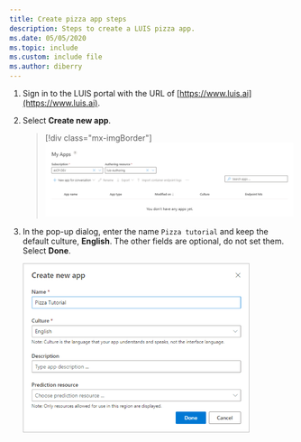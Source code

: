 ```yaml
---
title: Create pizza app steps
description: Steps to create a LUIS pizza app.
ms.date: 05/05/2020
ms.topic: include
ms.custom: include file
ms.author: diberry
---
```


1. Sign in to the LUIS portal with the URL of [https://www.luis.ai](https://www.luis.ai).

1. Select **Create new app**.

    > [!div class="mx-imgBorder"]
    > [![Screenshot of Language Understanding (LUIS) My Apps page](../media/create-app-in-portal.png "Screenshot of Language Understanding (LUIS) My Apps page")](../media/create-app-in-portal.png#lightbox)

1. In the pop-up dialog, enter the name `Pizza tutorial` and keep the default culture, **English**. The other fields are optional, do not set them. Select **Done**.

    ![Enter name of new LUIS app](../media/create-pizza-tutorial-app-in-portal.png)



